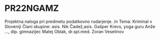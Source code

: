 # PR22NGAMZ
 Projektna naloga pri predmetu podatkovno rudarjenje. /n
 Tema: Kriminal v Sloveniji
 Člani skupine: asis. Nik Čadež,asis. Gašper Krevs, yoga guru Anže ..., dip. gimnazijec Matej Oblak, dr.spl.med. Zoran Veselinov
